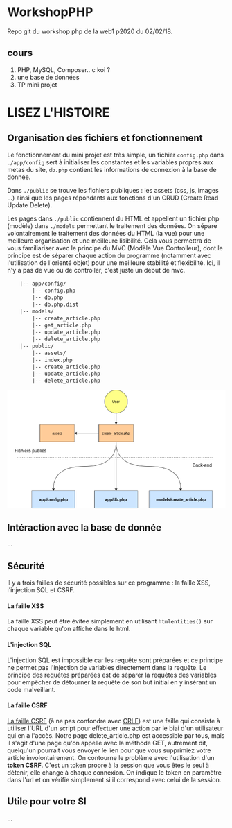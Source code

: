 # WorkshopPHP

Repo git du workshop php de la web1 p2020 du 02/02/18.

## cours

1. PHP, MySQL, Composer.. c koi ?
2. une base de données
3. TP mini projet

# LISEZ L'HISTOIRE

## Organisation des fichiers et fonctionnement

Le fonctionnement du mini projet est très simple, un fichier `config.php` dans `./app/config` sert à initialiser les constantes et les variables propres aux metas du site, `db.php` contient les informations de connexion à la base de donnée.

Dans `./public` se trouve les fichiers publiques : les assets (css, js, images ...) ainsi que les pages répondants aux fonctions d'un CRUD (Create Read Update Delete).

Les pages dans `./public` contiennent du HTML et appellent un fichier php (modèle) dans `./models` permettant le traitement des données. On sépare volontairement le traitement des données du HTML (la vue) pour une meilleure organisation et une meilleure lisibilité. Cela vous permettra de vous familiariser avec le principe du MVC (Modèle Vue Controlleur), dont le principe est de séparer chaque action du programme (notamment avec l'utilisation de l'orienté objet) pour une meilleure stabilité et flexibilité. Ici, il n'y a pas de vue ou de controller, c'est juste un début de mvc.

~~~
    |-- app/config/
        |-- config.php
        |-- db.php
        |-- db.php.dist
    |-- models/
        |-- create_article.php
        |-- get_article.php
        |-- update_article.php
        |-- delete_article.php
    |-- public/
        |-- assets/
        |-- index.php
        |-- create_article.php
        |-- update_article.php
        |-- delete_article.php
~~~

<p class="text-center"><img src="doc/architecture.png" alt=""></p>

## Intéraction avec la base de donnée
...

## Sécurité

Il y a trois failles de sécurité possibles sur ce programme : la faille XSS, l'injection SQL et CSRF.

#### La faille XSS
La faille XSS peut être évitée simplement en utilisant `htmlentities()` sur chaque variable qu'on affiche dans le html.

#### L'injection SQL
L'injection SQL est impossible car les requête sont préparées et ce principe ne permet pas l'injection de variables directement dans la requête. Le principe des requêtes préparées est de séparer la requêtes des variables pour empêcher de détourner la requête de son but initial en y insérant un code malveillant.

#### La faille CSRF
<a href="https://openclassrooms.com/courses/protegez-vous-efficacement-contre-les-failles-web/la-csrf">La faille CSRF</a> (à ne pas confondre avec <a href="https://openclassrooms.com/courses/protegez-vous-efficacement-contre-les-failles-web/faille-crlf">CRLF</a>) est une faille qui consiste à utiliser l'URL d'un script pour effectuer une action par le biai d'un utilisateur qui en a l'accès. Notre page delete_article.php est accessible par tous, mais il s'agit d'une page qu'on appelle avec la méthode GET, autrement dit, quelqu'un pourrait vous envoyer le lien pour que vous supprimiez votre article involontairement. On contourne le problème avec l'utilisation d'un **token CSRF**. C'est un token propre à la session que vous êtes le seul à détenir, elle change à chaque connexion. On indique le token en paramètre dans l'url et on vérifie simplement si il correspond avec celui de la session.

## Utile pour votre SI
...

